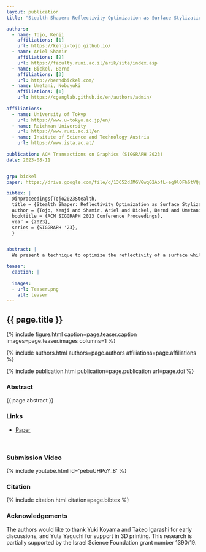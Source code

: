 ```yaml
---
layout: publication
title: "Stealth Shaper: Reflectivity Optimization as Surface Stylization"

authors:
  - name: Tojo, Kenji
    affiliations: [1]
    url: https://kenji-tojo.github.io/
  - name: Ariel Shamir
    affiliations: [2]
    url: https://faculty.runi.ac.il/arik/site/index.asp
  - name: Bickel, Bernd
    affiliations: [3]
    url: http://berndbickel.com/
  - name: Umetani, Nobuyuki
    affiliations: [1]
    url: https://cgenglab.github.io/en/authors/admin/
    
affiliations:
  - name: University of Tokyp
    url: https://www.u-tokyo.ac.jp/en/
  - name: Reichman University
    url: https://www.runi.ac.il/en
  - name: Insitute of Science and Technology Austria 
    url: https://www.ista.ac.at/
    
publication: ACM Transactions on Graphics (SIGGRAPH 2023)
date: 2023-08-11


grp: bickel
paper: https://drive.google.com/file/d/13652dJMGVGwqG2AbfL-eg9lOFh6tVQpA/view?usp=sharing

bibtex: |
  @inproceedings{Tojo2023Stealth,
  title = {Stealth Shaper: Reflectivity Optimization as Surface Stylization},
  author = {Tojo, Kenji and Shamir, Ariel and Bickel, Bernd and Umetani, Nobuyuki},
  booktitle = {ACM SIGGRAPH 2023 Conference Proceedings},
  year = {2023},
  series = {SIGGRAPH '23},
  }


abstract: |
  We present a technique to optimize the reflectivity of a surface while preserving its overall shape. The naïve optimization of the mesh vertices using the gradients of reflectivity simulations results in undesirable distortion. In contrast, our robust formulation optimizes the surface normal as an independent variable that bridges the reflectivity term with differential rendering, and the regularization term with as-rigid-as-possible elastic energy. We further adaptively subdivide the input mesh to improve the convergence. Consequently, our method can minimize the retroreflectivity of a wide range of input shapes, resulting in sharply creased shapes ubiquitous among stealth aircraft and Sci-Fi vehicles. Furthermore, by changing the reward for the direction of the outgoing light directions, our method can be applied to other reflectivity design tasks, such as the optimization of architectural walls to concentrate light in a specific region. We have tested the proposed method using light-transport simulations and real-world 3D-printed objects.

teaser:
  caption: |
    
  images:
  - url: Teaser.png
    alt: teaser
---
```


## {{ page.title }}

{% include figure.html caption=page.teaser.caption images=page.teaser.images columns=1 %}

{% include authors.html authors=page.authors affiliations=page.affiliations %}

{% include publication.html publication=page.publication url=page.doi %}


### Abstract

{{ page.abstract }}

### Links

* [Paper](https://drive.google.com/file/d/13652dJMGVGwqG2AbfL-eg9lOFh6tVQpA/view?usp=sharing)
<br>

### Submission Video

{% include youtube.html id='pebuUHPoY_8' %}

### Citation

{% include citation.html citation=page.bibtex %}

### Acknowledgements

The authors would like to thank Yuki Koyama and Takeo Igarashi for early discussions, and Yuta Yaguchi for support in 3D printing. This research is partially supported by the Israel Science Foundation grant number 1390/19.
